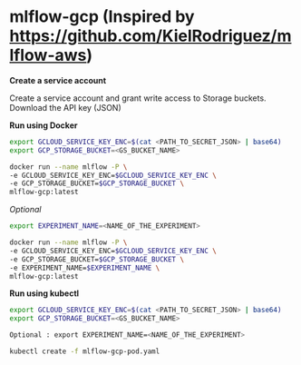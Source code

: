 # mlflow-gcp (Inspired by https://github.com/KielRodriguez/mlflow-aws)

**Create a service account**

Create a service account and grant write access to Storage buckets. 
Download the API key (JSON) 


**Run using Docker**

```bash
export GCLOUD_SERVICE_KEY_ENC=$(cat <PATH_TO_SECRET_JSON> | base64)
export GCP_STORAGE_BUCKET=<GS_BUCKET_NAME>

docker run --name mlflow -P \
-e GCLOUD_SERVICE_KEY_ENC=$GCLOUD_SERVICE_KEY_ENC \
-e GCP_STORAGE_BUCKET=$GCP_STORAGE_BUCKET \
mlflow-gcp:latest

```

*Optional*

```bash 
export EXPERIMENT_NAME=<NAME_OF_THE_EXPERIMENT>

docker run --name mlflow -P \
-e GCLOUD_SERVICE_KEY_ENC=$GCLOUD_SERVICE_KEY_ENC \
-e GCP_STORAGE_BUCKET=$GCP_STORAGE_BUCKET \
-e EXPERIMENT_NAME=$EXPERIMENT_NAME \
mlflow-gcp:latest

```

**Run using kubectl**


```bash
export GCLOUD_SERVICE_KEY_ENC=$(cat <PATH_TO_SECRET_JSON> | base64)
export GCP_STORAGE_BUCKET=<GS_BUCKET_NAME>

Optional : export EXPERIMENT_NAME=<NAME_OF_THE_EXPERIMENT>

kubectl create -f mlflow-gcp-pod.yaml

```



